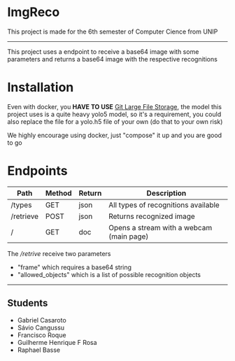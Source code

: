 # ImgReco #

This project is made for the 6th semester of Computer Cience from UNIP

---
This project uses a endpoint to receive a base64 image with some parameters and returns a base64 image with the respective recognitions

# Installation

Even with docker, you **HAVE TO USE** [Git Large File Storage](https://git-lfs.github.com/), the model this project uses is a quite heavy yolo5 model, so it's a requirement, you could also replace the file for a yolo.h5 file of your own (do that to your own risk)

We highly encourage using docker, just "compose" it up and you are good to go

# Endpoints

Path                  | Method | Return | Description |
----------------------|--------|--------|-------------|
/types                | GET    | json   | All types of recognitions available
/retrieve             | POST   | json   | Returns recognized image
/                     | GET    | doc    | Opens a stream with a webcam (main page)

The _/retrive_ receive two parameters


* "frame" which requires a base64 string
* "allowed_objects" which is a list of possible recognition objects 

---

## Students ##
* Gabriel Casaroto
* Sávio Cangussu
* Francisco Roque
* Guilherme Henrique F Rosa
* Raphael Basse